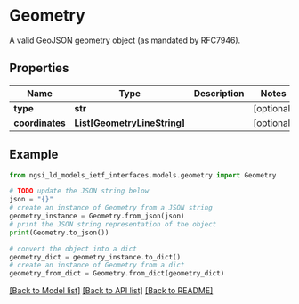 # Geometry

A valid GeoJSON geometry object (as mandated by RFC7946). 

## Properties

Name | Type | Description | Notes
------------ | ------------- | ------------- | -------------
**type** | **str** |  | [optional] 
**coordinates** | [**List[GeometryLineString]**](GeometryLineString.md) |  | [optional] 

## Example

```python
from ngsi_ld_models_ietf_interfaces.models.geometry import Geometry

# TODO update the JSON string below
json = "{}"
# create an instance of Geometry from a JSON string
geometry_instance = Geometry.from_json(json)
# print the JSON string representation of the object
print(Geometry.to_json())

# convert the object into a dict
geometry_dict = geometry_instance.to_dict()
# create an instance of Geometry from a dict
geometry_from_dict = Geometry.from_dict(geometry_dict)
```
[[Back to Model list]](../README.md#documentation-for-models) [[Back to API list]](../README.md#documentation-for-api-endpoints) [[Back to README]](../README.md)


